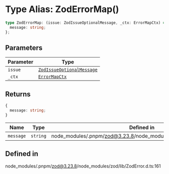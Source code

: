 # Type Alias: ZodErrorMap()

```ts
type ZodErrorMap: (issue: ZodIssueOptionalMessage, _ctx: ErrorMapCtx) => {
  message: string;
};
```

## Parameters

| Parameter | Type |
| ------ | ------ |
| `issue` | [`ZodIssueOptionalMessage`](ZodIssueOptionalMessage.md) |
| `_ctx` | [`ErrorMapCtx`](ErrorMapCtx.md) |

## Returns

```ts
{
  message: string;
}
```

| Name | Type | Defined in |
| ------ | ------ | ------ |
| `message` | `string` | node\_modules/.pnpm/zod@3.23.8/node\_modules/zod/lib/ZodError.d.ts:162 |

## Defined in

node\_modules/.pnpm/zod@3.23.8/node\_modules/zod/lib/ZodError.d.ts:161

